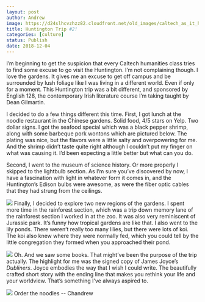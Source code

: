 ```yaml
---
layout: post
author: Andrew
image: https://d24slhcvzhzz82.cloudfront.net/old_images/caltech_as_it_happens/6a0105349b8251970b022ad3c4cc22200b.jpg
title: Huntington Trip #2! 
categories: [culture]
status: Publish
date: 2018-12-04
---
```


I’m beginning to get the suspicion that every Caltech humanities class tries to find some excuse to go visit the Huntington. I’m not complaining though. I love the gardens. It gives me an excuse to get off campus and be surrounded by lush foliage like I was living in a different world. Even if only for a moment. This Huntington trip was a bit different, and sponsored by English 128, the contemporary Irish literature course I’m taking taught by Dean Gilmartin.

I decided to do a few things different this time. First, I got lunch at the noodle restaurant in the Chinese gardens. Solid food, 4/5 stars on Yelp. Two dollar signs. I got the seafood special which was a black pepper shrimp, along with some barbeque pork wontons which are pictured below. The plating was nice, but the flavors were a little salty and overpowering for me. And the shrimp didn’t taste quite right although I couldn’t put my finger on what was causing it. I’d been expecting a little better but what can you do.

Second, I went to the museum of science history. Or more properly I skipped to the lightbulb section. As I’m sure you’ve discovered by now, I have a fascination with light in whatever form it comes in, and the Huntington’s Edison bulbs were awesome, as were the fiber optic cables that they had strung from the ceilings.


![](https://d24slhcvzhzz82.cloudfront.net/old_images/caltech_as_it_happens/6a0105349b8251970b022ad3a51375200d.jpg)
Finally, I decided to explore two new regions of the gardens. I spent more time in the rainforest section, which was a trip down memory lane of the rainforest section I worked in at the zoo. It was also very reminiscent of Jurassic park. It’s funny how tropical gardens are like that. I also went to the lily ponds. There weren’t really too many lilies, but there were lots of koi. The koi also knew where they were normally fed, which you could tell by the little congregation they formed when you approached their pond.


![](https://d24slhcvzhzz82.cloudfront.net/old_images/caltech_as_it_happens/6a0105349b8251970b022ad3c4cc32200b.jpg)
Oh. And we saw some books. That might’ve been the purpose of the trip actually. The highlight for me was the signed copy of James Joyce’s *Dubliners*. Joyce embodies the way that I wish I could write. The beautifully crafted short story with the ending line that makes you rethink your life and your worldview. That’s something I’ve always aspired to.


![](https://d24slhcvzhzz82.cloudfront.net/old_images/caltech_as_it_happens/6a0105349b8251970b022ad37f131e200c.jpg)
Order the noodles
-- Chandrew
